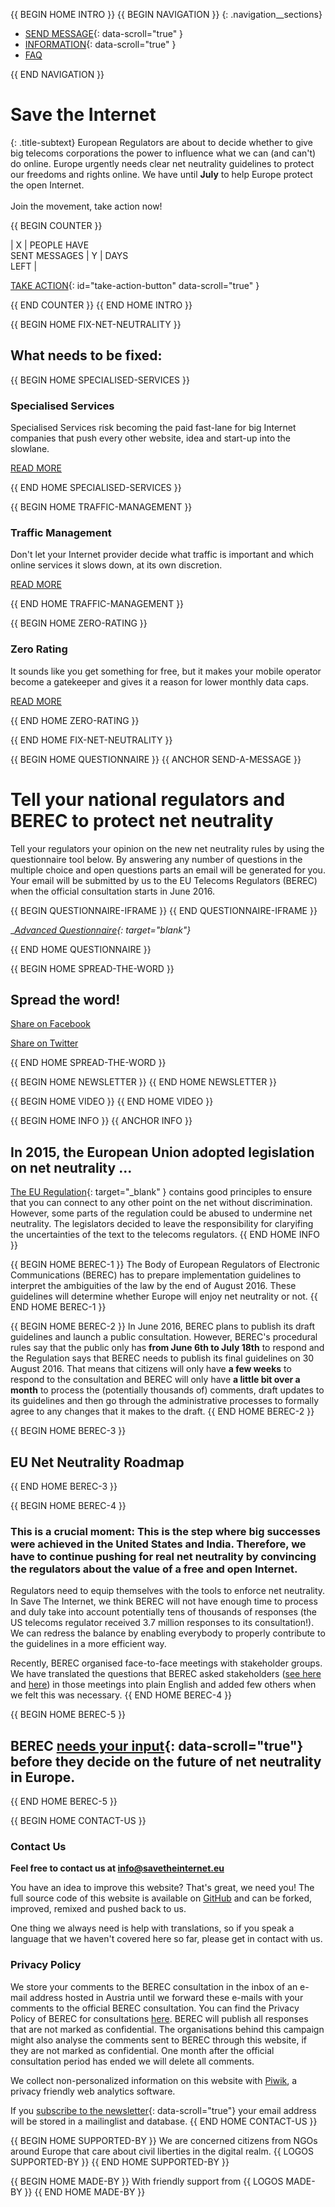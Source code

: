 {{ BEGIN HOME INTRO }}
{{ BEGIN NAVIGATION }}
{: .navigation__sections}
- [SEND MESSAGE](#send-a-message){: data-scroll="true" }
- [INFORMATION](#info){: data-scroll="true" }
- [FAQ](faq)

{{ END NAVIGATION }}

# Save the Internet

{: .title-subtext}
European Regulators are about to decide whether to give big telecoms corporations the power
to influence what we can (and can't) do online. Europe urgently needs clear net neutrality guidelines
to protect our freedoms and rights online. We have until __July__ to help Europe protect the open Internet.
<br><br>
Join the movement, take action now!

{{ BEGIN COUNTER }}

| X | PEOPLE HAVE <br> SENT MESSAGES | Y | DAYS <br> LEFT |

[TAKE ACTION](#send-a-message){: id="take-action-button" data-scroll="true" }

{{ END COUNTER }}
{{ END HOME INTRO }}

{{ BEGIN HOME FIX-NET-NEUTRALITY }}

## What needs to be fixed:

{{ BEGIN HOME SPECIALISED-SERVICES }}

### Specialised Services

Specialised Services risk becoming the paid fast-lane for big Internet companies that push every other website, idea and start-up into the slowlane.

[READ MORE](faq/#what-are-specialised-services)

{{ END HOME SPECIALISED-SERVICES }}

{{ BEGIN HOME TRAFFIC-MANAGEMENT }}

### Traffic Management

Don't let your Internet provider decide what traffic is important and which online services it slows down, at its own discretion.

[READ MORE](faq/#what-is-traffic-management)

{{ END HOME TRAFFIC-MANAGEMENT }}

{{ BEGIN HOME ZERO-RATING }}

### Zero Rating

It sounds like you get something for free, but it makes your mobile operator become a gatekeeper and gives it a reason for lower monthly data caps.

[READ MORE](faq/#what-is-zero-rating)

{{ END HOME ZERO-RATING }}

{{ END HOME FIX-NET-NEUTRALITY }}


{{ BEGIN HOME QUESTIONNAIRE }}
{{ ANCHOR SEND-A-MESSAGE }}

# Tell your national regulators and <br> BEREC to protect net neutrality

Tell your regulators your opinion on the new net neutrality rules by using the questionnaire tool below. By answering any number of questions in the multiple choice and open questions parts an email will be generated for you. Your email will be submitted by us to the EU Telecoms Regulators (BEREC) when the official consultation starts in June 2016.

{{ BEGIN QUESTIONNAIRE-IFRAME }}
{{ END QUESTIONNAIRE-IFRAME }}

__[Advanced Questionnaire](https://consultation.savetheinternet.eu/advanced/){: target="_blank"}__

{{ END HOME QUESTIONNAIRE }}

{{ BEGIN HOME SPREAD-THE-WORD }}

## Spread the word!

[Share on Facebook](http://www.facebook.com/sharer/sharer.php?s=100&p%5Burl%5D=http://www.savetheinternet.eu/&p%5Bimages%5D%5B0%5D=http://www.savetheinternet.eu/img/thumbnail.png&p%5Btitle%5D=Help%20Save%20the%20Internet&p%5Bsummary%5D=Your%20freedom%20online%20is%20threatened%20by%20EU%20proposals.%20The%20fight%20for%20an%20open%20Internet%20is%20happening%20right%20now%20in%20Brussels.)

[Share on Twitter](https://twitter.com/intent/tweet?text=What%0Aif%0Athey%0Amade%0AEurope%27s%0Ainternet%0Aso%0Aslow%2C%0Aevery%0Atweet%0Aloaded%0Aslowly%0Alike%0Athis%3F%0ADon%27t%20let%20them%3A%0Ahttps%3A%2F%2Fwww.savetheinternet.eu%2F)

{{ END HOME SPREAD-THE-WORD }}

{{ BEGIN HOME NEWSLETTER }}
{{ END HOME NEWSLETTER }}

{{ BEGIN HOME VIDEO }}
{{ END HOME VIDEO }}

{{ BEGIN HOME INFO }}
{{ ANCHOR INFO }}
## In 2015, the European Union adopted  legislation on net neutrality ...

[The EU Regulation](http://eur-lex.europa.eu/legal-content/EN/TXT/?uri=CELEX:32015R2120){: target="_blank" } contains good principles to ensure that you can connect to any other point on the net without discrimination. However, some parts of the regulation could be abused to undermine net neutrality. The legislators decided to leave the responsibility for claryifing the uncertainties of the text to the telecoms regulators.
{{ END HOME INFO }}


{{ BEGIN HOME BEREC-1 }}
The Body of European Regulators of Electronic Communications (BEREC) has to prepare implementation guidelines to interpret the ambiguities of the law by the end of August 2016. These guidelines will determine whether Europe will enjoy net neutrality or not.
{{ END HOME BEREC-1 }}

{{ BEGIN HOME BEREC-2 }}
In June 2016, BEREC plans to publish its draft guidelines and launch a public consultation. However, BEREC's procedural rules say that the public only has __from June 6th to July 18th__ to respond and the Regulation says that BEREC needs to publish its final guidelines on 30 August 2016. That means that citizens will only have __a few weeks__ to respond to the consultation and BEREC will only have __a little bit over a month__ to process the (potentially thousands of) comments, draft updates to its guidelines and then go through the administrative processes to formally agree to any changes that it makes to the draft.
{{ END HOME BEREC-2 }}

{{ BEGIN HOME BEREC-3 }}
## EU Net Neutrality Roadmap
{{ END HOME BEREC-3 }}

{{ BEGIN HOME BEREC-4 }}
### __This is a crucial moment: This is the step where big successes were achieved in the United States and India. Therefore, we have to continue pushing for real net neutrality by convincing the regulators about the value of a free and open Internet.__

Regulators need to equip themselves with the tools to enforce net neutrality. In Save The Internet, we think BEREC will not have enough time to process and duly take into account potentially tens of thousands of responses (the US telecoms regulator received 3.7 million responses to its consultation!). We can redress the balance by enabling everybody to properly contribute to the guidelines in a more efficient way.

Recently, BEREC organised face-to-face meetings with stakeholder groups. We have translated the questions that BEREC asked stakeholders ([see here](https://edri.org/edris-first-input-on-net-neutrality-guidelines/) and [here](https://www.accessnow.org/rekindling-net-neutrality-our-meeting-with-eus-telecoms-regulators/)) in those meetings into plain English and added few others when we felt this was necessary.
{{ END HOME BEREC-4 }}

{{ BEGIN HOME BEREC-5 }}
## BEREC [needs your input](#send-a-message){: data-scroll="true"} before they decide on the future of net neutrality in Europe.
{{ END HOME BEREC-5 }}

{{ BEGIN HOME CONTACT-US }}
### Contact Us

__Feel free to contact us at [info@savetheinternet.eu](mailto:info@savetheinternet.eu)__

You have an idea to improve this website? That's great, we need you! The full source code of this website is available on [GitHub](https://github.com/Netzfreiheit/STI-UI) and can be forked, improved, remixed and pushed back to us.

One thing we always need is help with translations, so if you speak a language that we haven't covered here so far, please get in contact with us.

### Privacy Policy

We store your comments to the BEREC consultation in the inbox of an e-mail address hosted in Austria until we forward these e-mails with your comments to the official BEREC consultation. You can find the Privacy Policy of BEREC for consultations [here](http://berec.europa.eu/eng/document_register/subject_matter/berec_office/download/0/4615-privacy-statement-berec-office-policy-do_0.pdf). BEREC will publish all responses that are not marked as confidential. The organisations behind this campaign might also analyse the comments sent to BEREC through this website, if they are not marked as confidential. One month after the official consultation period has ended we will delete all comments.

We collect non-personalized information on this website with [Piwik](https://piwik.org/), a privacy friendly web analytics software.

If you [subscribe to the newsletter](#subscribe-to-newsletter){: data-scroll="true"} your email address will be stored in a mailinglist and database.
{{ END HOME CONTACT-US }}

{{ BEGIN HOME SUPPORTED-BY }}
We are concerned citizens from NGOs around Europe that care about civil liberties in the digital realm.
{{ LOGOS SUPPORTED-BY }}
{{ END HOME SUPPORTED-BY }}

{{ BEGIN HOME MADE-BY }}
With friendly support from
{{ LOGOS MADE-BY }}
{{ END HOME MADE-BY }}
